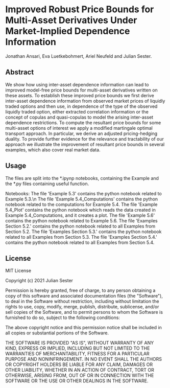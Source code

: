 # Improved Robust Price Bounds for Multi-Asset Derivatives Under Market-Implied Dependence Information 

Jonathan Ansari, Eva Luetkebohmert, Ariel Neufeld and Julian Sester.

## Abstract
We show how using inter-asset dependence information can lead to improved
model-free price bounds for multi-asset derivatives written on these assets. To establish these
improved price bounds we first derive inter-asset dependence information from observed market
prices of liquidly traded options and then use, in dependence of the type of the observed
liquidly traded option, either extracted correlation information or the concept of copulas and
quasi-copulas to model the arising inter-asset dependence restrictions. To compute the resultant
price bounds for some multi-asset options of interest we apply a modified martingale
optimal transport approach. In particular, we derive an adjusted pricing-hedging duality. To
provide further evidence for the relevance and tractability of our approach we illustrate the
improvement of resultant price bounds in several examples, which also cover real market data.

## Usage
The files are split into the *.ipynp notebooks, containing the Example and the *.py files containing useful function.

Notebooks:
The file 'Example 5.3' contains the python notebook related to Example 5.3.\n
The file 'Example 5.4_Computations' contains the python notebook related to the computations for Example 5.4.
The file 'Example 5.4_Plot' contains the python notebook which reads the data created in Example 5.4_Computations, and it creates a plot.
The file 'Example 5.6' contains the python notebook related to Example 5.6.
The file 'Examples Section 5.2.' contains the python notebook related to all Examples from Section 5.2.
The file 'Examples Section 5.3.' contains the python notebook related to all Examples from Section 5.3.
The file 'Examples Section 5.4.' contains the python notebook related to all Examples from Section 5.4.



## License
MIT License

Copyright (c) 2021 Julian Sester

Permission is hereby granted, free of charge, to any person obtaining a copy
of this software and associated documentation files (the "Software"), to deal
in the Software without restriction, including without limitation the rights
to use, copy, modify, merge, publish, distribute, sublicense, and/or sell
copies of the Software, and to permit persons to whom the Software is
furnished to do so, subject to the following conditions:

The above copyright notice and this permission notice shall be included in all
copies or substantial portions of the Software.

THE SOFTWARE IS PROVIDED "AS IS", WITHOUT WARRANTY OF ANY KIND, EXPRESS OR
IMPLIED, INCLUDING BUT NOT LIMITED TO THE WARRANTIES OF MERCHANTABILITY,
FITNESS FOR A PARTICULAR PURPOSE AND NONINFRINGEMENT. IN NO EVENT SHALL THE
AUTHORS OR COPYRIGHT HOLDERS BE LIABLE FOR ANY CLAIM, DAMAGES OR OTHER
LIABILITY, WHETHER IN AN ACTION OF CONTRACT, TORT OR OTHERWISE, ARISING FROM,
OUT OF OR IN CONNECTION WITH THE SOFTWARE OR THE USE OR OTHER DEALINGS IN THE
SOFTWARE.
